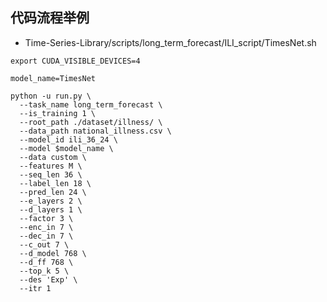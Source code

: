 ## 代码流程举例

- Time-Series-Library/scripts/long_term_forecast/ILI_script/TimesNet.sh
```
export CUDA_VISIBLE_DEVICES=4

model_name=TimesNet

python -u run.py \
  --task_name long_term_forecast \
  --is_training 1 \
  --root_path ./dataset/illness/ \
  --data_path national_illness.csv \
  --model_id ili_36_24 \
  --model $model_name \
  --data custom \
  --features M \
  --seq_len 36 \
  --label_len 18 \
  --pred_len 24 \
  --e_layers 2 \
  --d_layers 1 \
  --factor 3 \
  --enc_in 7 \
  --dec_in 7 \
  --c_out 7 \
  --d_model 768 \
  --d_ff 768 \
  --top_k 5 \
  --des 'Exp' \
  --itr 1
```
